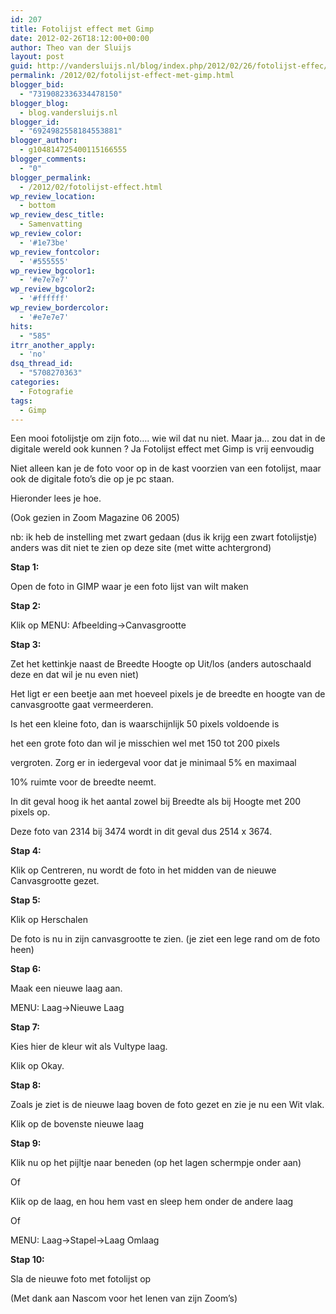 ```yaml
---
id: 207
title: Fotolijst effect met Gimp
date: 2012-02-26T18:12:00+00:00
author: Theo van der Sluijs
layout: post
guid: http://vandersluijs.nl/blog/index.php/2012/02/26/fotolijst-effec/
permalink: /2012/02/fotolijst-effect-met-gimp.html
blogger_bid:
  - "7319082336334478150"
blogger_blog:
  - blog.vandersluijs.nl
blogger_id:
  - "6924982558184553881"
blogger_author:
  - g104814725400115166555
blogger_comments:
  - "0"
blogger_permalink:
  - /2012/02/fotolijst-effect.html
wp_review_location:
  - bottom
wp_review_desc_title:
  - Samenvatting
wp_review_color:
  - '#1e73be'
wp_review_fontcolor:
  - '#555555'
wp_review_bgcolor1:
  - '#e7e7e7'
wp_review_bgcolor2:
  - '#ffffff'
wp_review_bordercolor:
  - '#e7e7e7'
hits:
  - "585"
itrr_another_apply:
  - 'no'
dsq_thread_id:
  - "5708270363"
categories:
  - Fotografie
tags:
  - Gimp
---
```

Een mooi fotolijstje om zijn foto…. wie wil dat nu niet. Maar ja… zou dat in de digitale wereld ook kunnen ? Ja Fotolijst effect met Gimp is vrij eenvoudig

Niet alleen kan je de foto voor op in de kast voorzien van een fotolijst, maar ook de digitale foto’s die op je pc staan.

Hieronder lees je hoe. <!--more-->

(Ook gezien in Zoom Magazine 06 2005)

nb: ik heb de instelling met zwart gedaan (dus ik krijg een zwart fotolijstje) anders was dit niet te zien op deze site (met witte achtergrond)

**Stap 1:**

Open de foto in GIMP waar je een foto lijst van wilt maken

**Stap 2:**

Klik op MENU: Afbeelding->Canvasgrootte

**Stap 3:**

Zet het kettinkje naast de Breedte Hoogte op Uit/los (anders autoschaald deze en dat wil je nu even niet)

Het ligt er een beetje aan met hoeveel pixels je de breedte en hoogte van de canvasgrootte gaat vermeerderen.

Is het een kleine foto, dan is waarschijnlijk 50 pixels voldoende is
  
het een grote foto dan wil je misschien wel met 150 tot 200 pixels
  
vergroten. Zorg er in iedergeval voor dat je minimaal 5% en maximaal
  
10% ruimte voor de breedte neemt.

In dit geval hoog ik het aantal zowel bij Breedte als bij Hoogte met 200 pixels op.

Deze foto van 2314 bij 3474 wordt in dit geval dus 2514 x 3674.

**Stap 4:**

Klik op Centreren, nu wordt de foto in het midden van de nieuwe Canvasgrootte gezet.

**Stap 5:**

Klik op Herschalen

De foto is nu in zijn canvasgrootte te zien. (je ziet een lege rand om de foto heen)

**Stap 6:**

Maak een nieuwe laag aan.

MENU: Laag->Nieuwe Laag

**Stap 7:**

Kies hier de kleur wit als Vultype laag.

Klik op Okay.

**Stap 8:**

Zoals je ziet is de nieuwe laag boven de foto gezet en zie je nu een Wit vlak.

Klik op de bovenste nieuwe laag

**Stap 9:**

Klik nu op het pijltje naar beneden (op het lagen schermpje onder aan)

Of

Klik op de laag, en hou hem vast en sleep hem onder de andere laag

Of

MENU: Laag->Stapel->Laag Omlaag

**Stap 10:**

Sla de nieuwe foto met fotolijst op

(Met dank aan Nascom voor het lenen van zijn Zoom’s)